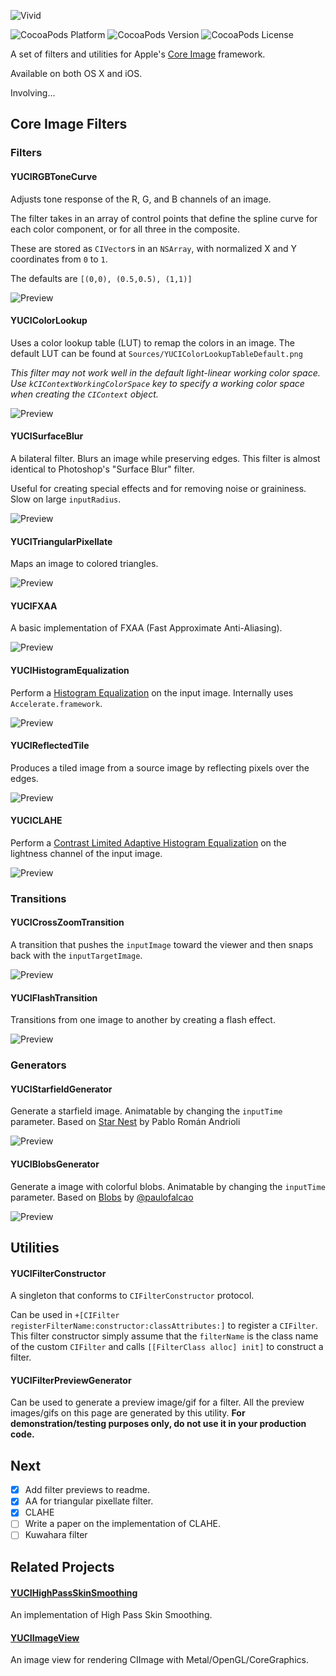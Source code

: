 ![Vivid](http://yuao.github.io/Vivid/assets/logo.png)

![CocoaPods Platform](https://img.shields.io/cocoapods/p/Vivid.svg?style=flat-square)
![CocoaPods Version](https://img.shields.io/cocoapods/v/Vivid.svg?style=flat-square)
![CocoaPods License](https://img.shields.io/cocoapods/l/Vivid.svg?style=flat-square)

A set of filters and utilities for Apple's [Core Image](https://developer.apple.com/library/mac/documentation/GraphicsImaging/Conceptual/CoreImaging/ci_intro/ci_intro.html) framework.

Available on both OS X and iOS.

Involving...

## Core Image Filters

### Filters

#### YUCIRGBToneCurve

Adjusts tone response of the R, G, and B channels of an image.

The filter takes in an array of control points that define the spline curve for each color component, or for all three in the composite.

These are stored as `CIVector`s in an `NSArray`, with normalized X and Y coordinates from `0` to `1`.

The defaults are `[(0,0), (0.5,0.5), (1,1)]`

![Preview](http://yuao.github.io/Vivid/previews/YUCIRGBToneCurve.png)

#### YUCIColorLookup

Uses a color lookup table (LUT) to remap the colors in an image. The default LUT can be found at `Sources/YUCIColorLookupTableDefault.png`

*This filter may not work well in the default light-linear working color space. Use `kCIContextWorkingColorSpace` key to specify a working color space when creating the `CIContext` object.*

![Preview](http://yuao.github.io/Vivid/previews/YUCIColorLookup.png)

#### YUCISurfaceBlur

A bilateral filter. Blurs an image while preserving edges. This filter is almost identical to Photoshop's "Surface Blur" filter.

Useful for creating special effects and for removing noise or graininess. Slow on large `inputRadius`.

![Preview](http://yuao.github.io/Vivid/previews/YUCISurfaceBlur.png)

#### YUCITriangularPixellate

Maps an image to colored triangles.

![Preview](http://yuao.github.io/Vivid/previews/YUCITriangularPixellate.png)

#### YUCIFXAA

A basic implementation of FXAA (Fast Approximate Anti-Aliasing).

![Preview](http://yuao.github.io/Vivid/previews/YUCIFXAA.png)

#### YUCIHistogramEqualization

Perform a [Histogram Equalization](https://en.wikipedia.org/wiki/Histogram_equalization) on the input image. Internally uses `Accelerate.framework`.

![Preview](http://yuao.github.io/Vivid/previews/YUCIHistogramEqualization.png)

#### YUCIReflectedTile

Produces a tiled image from a source image by reflecting pixels over the edges.

![Preview](http://yuao.github.io/Vivid/previews/YUCIReflectedTile.png)

#### YUCICLAHE

Perform a [Contrast Limited Adaptive Histogram Equalization](https://en.wikipedia.org/wiki/Adaptive_histogram_equalization#Contrast_Limited_AHE) on the lightness channel of the input image. 

![Preview](http://yuao.github.io/Vivid/previews/YUCICLAHE.png)

### Transitions

#### YUCICrossZoomTransition

A transition that pushes the `inputImage` toward the viewer and then snaps back with the `inputTargetImage`.

![Preview](http://yuao.github.io/Vivid/previews/YUCICrossZoomTransition.gif)

#### YUCIFlashTransition

Transitions from one image to another by creating a flash effect.

![Preview](http://yuao.github.io/Vivid/previews/YUCIFlashTransition.gif)

### Generators

#### YUCIStarfieldGenerator

Generate a starfield image. Animatable by changing the `inputTime` parameter. Based on [Star Nest](https://www.shadertoy.com/view/XlfGRj) by Pablo Román Andrioli

![Preview](http://yuao.github.io/Vivid/previews/YUCIStarfieldGenerator.gif)

#### YUCIBlobsGenerator

Generate a image with colorful blobs. Animatable by changing the `inputTime` parameter. Based on [Blobs](https://www.shadertoy.com/view/lsfGzr) by [@paulofalcao](https://twitter.com/paulofalcao)

![Preview](http://yuao.github.io/Vivid/previews/YUCIBlobsGenerator.gif)

## Utilities

#### YUCIFilterConstructor

A singleton that conforms to `CIFilterConstructor` protocol.

Can be used in `+[CIFilter registerFilterName:constructor:classAttributes:]` to register a `CIFilter`. This filter constructor simply assume that the `filterName` is the class name of the custom `CIFilter` and calls `[[FilterClass alloc] init]` to construct a filter.

#### YUCIFilterPreviewGenerator

Can be used to generate a preview image/gif for a filter. All the preview images/gifs on this page are generated by this utility. __For demonstration/testing purposes only, do not use it in your production code.__

## Next

- [x] Add filter previews to readme.
- [x] AA for triangular pixellate filter.
- [x] CLAHE
- [ ] Write a paper on the implementation of CLAHE.
- [ ] Kuwahara filter

## Related Projects

#### [YUCIHighPassSkinSmoothing](https://github.com/YuAo/YUCIHighPassSkinSmoothing)

An implementation of High Pass Skin Smoothing.

#### [YUCIImageView](https://github.com/YuAo/YUCIImageView)

An image view for rendering CIImage with Metal/OpenGL/CoreGraphics.
